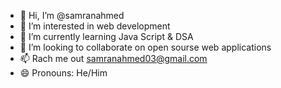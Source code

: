 - 👋 Hi, I’m @samranahmed
- 👀 I’m interested in web development
- 🌱 I’m currently learning Java Script & DSA
- 💞️ I’m looking to collaborate on open sourse web applications
- 📫 Rach me out samranahmed03@gmail.com
- 😄 Pronouns: He/Him

<!---
samranahm/samranahm is a ✨ special ✨ repository because its `README.md` (this file) appears on your GitHub profile.
You can click the Preview link to take a look at your changes.
--->
